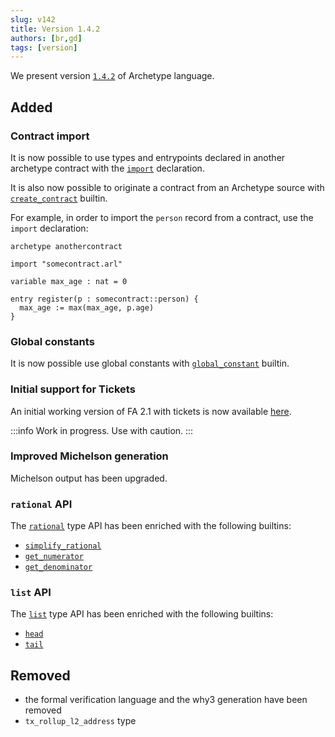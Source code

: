 ```yaml
---
slug: v142
title: Version 1.4.2
authors: [br,gd]
tags: [version]
---
```


We present version [`1.4.2`](/docs/installation) of Archetype language.

## Added

### Contract import

It is now possible to use types and entrypoints declared in another archetype contract with the [`import`](/docs/reference/declarations/external-contract) declaration.

It is also now possible to originate a contract from an Archetype source with [`create_contract`](/docs/reference/expressions/builtins#create_contract(handler,%20delegator,%20amount,%20init)) builtin.

<!--truncate-->

For example, in order to import the `person` record from a contract, use the `import` declaration:
```archetype {3,7}
archetype anothercontract

import "somecontract.arl"

variable max_age : nat = 0

entry register(p : somecontract::person) {
  max_age := max(max_age, p.age)
}
```

### Global constants

It is now possible use global constants with [`global_constant`](/docs/reference/expressions/builtins#global_constant<T>(hash)) builtin.

### Initial support for Tickets

An initial working version of FA 2.1 with tickets is now available [here](https://github.com/completium/archetype-fa2.1).

:::info
Work in progress. Use with caution.
:::

### Improved Michelson generation

Michelson output has been upgraded.

### `rational` API

The [`rational`](/docs/reference/types#rational) type API has been enriched with the following builtins:
* [`simplify_rational`](/docs/reference/expressions/builtins#simplify_rational(r%20:%20rational))
* [`get_numerator`](/docs/reference/expressions/builtins#get_numerator(r%20:%20rational))
* [`get_denominator`](/docs/reference/expressions/builtins#get_denominator(r%20:%20rational))

### `list` API

The [`list`](/docs/reference/types#list<T>) type API has been enriched with the following builtins:
* [`head`](/docs/reference/expressions/builtins#head(l%20:%20list<T>,%20n%20:%20nat))
* [`tail`](/docs/reference/expressions/builtins#tail(l%20:%20list<T>,%20n%20:%20nat))

## Removed

* the formal verification language and the why3 generation have been removed
* `tx_rollup_l2_address` type

